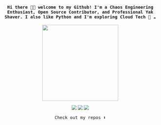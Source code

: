 <h4 align="center"><samp> Hi there 👋🏾 welcome to my Github! I'm a Chaos Engineering Enthusiast, Open Source Contributor, and Professional Yak Shaver. I also like Python and I'm exploring Cloud Tech 🐍 ☁️ </samp></h4> 

<p align="center"> <img width="250" src="https://media.giphy.com/media/jIgXf4hgbHCeKiXpvt/giphy.gif"> </p> 
<p align="center"> <a href= "https://dev.to/ari_hacks"><img src="https://img.icons8.com/windows/32/000000/dev.png"/></a> <a href= "https://twitter.com/ari_hacks"><img src="https://img.icons8.com/material-outlined/32/000000/twitter.png"/></a> <a href= "https://ko-fi.com/ari_hacks"><img src="https://img.icons8.com/pastel-glyph/32/000000/like--v1.png"/></a> </p> 

<p align="center"><samp> Check out my repos ⬇️ </samp> </p>


